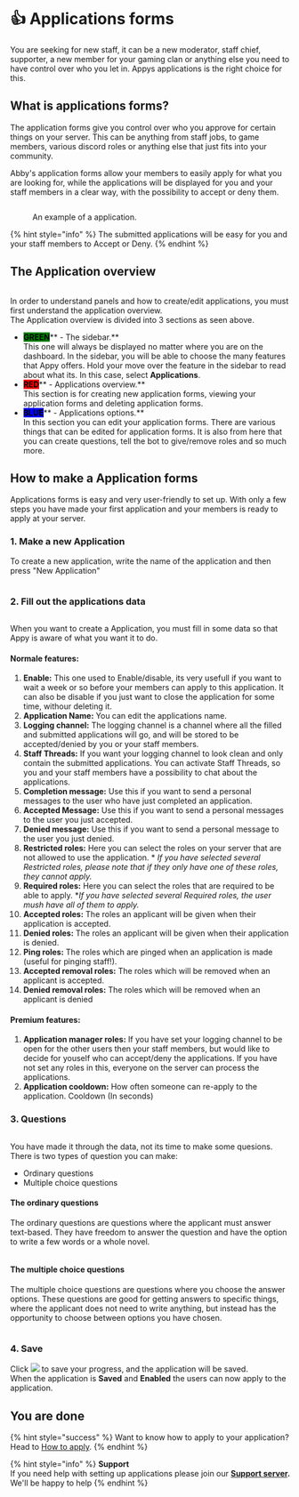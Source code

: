 # 👍 Applications forms

You are seeking for new staff, it can be a new moderator, staff chief, supporter, a new member for your gaming clan or anything else you need to have control over who you let in. Appys applications is the right choice for this.

## What is applications forms?

The application forms give you control over who you approve for certain things on your server. This can be anything from staff jobs, to game members, various discord roles or anything else that just fits into your community.

Abby's application forms allow your members to easily apply for what you are looking for, while the applications will be displayed for you and your staff members in a clear way, with the possibility to accept or deny them.

<figure><img src="../../.gitbook/assets/Application exampel.png" alt=""><figcaption><p>An example of a application.</p></figcaption></figure>

{% hint style="info" %}
The submitted applications will be easy for you and your staff members to Accept or Deny.&#x20;
{% endhint %}

## The Application overview



<figure><img src="../../.gitbook/assets/Applicaion Overview.png" alt=""><figcaption></figcaption></figure>

In order to understand panels and how to create/edit applications, you must first understand the application overview.\
The Application overview is divided into 3 sections as seen above.

* <mark style="background-color:green;">**GREEN**</mark>** - The sidebar.** \
  This one will always be displayed no matter where you are on the dashboard. In the sidebar, you will be able to choose the many features that Appy offers. Hold your move over the feature in the sidebar to read about what its. In this case, select **Applications**.&#x20;
* <mark style="background-color:red;">**RED**</mark>** - Applications overview.** \
  This section is for creating new application forms, viewing your application forms and deleting application forms.
* <mark style="background-color:blue;">**BLUE**</mark>** - Applications options.** \
  In this section you can edit your application forms. There are various things that can be edited for application forms. It is also from here that you can create questions, tell the bot to give/remove roles and so much more.

## How to make a Application forms

Applications forms is easy and very user-friendly to set up. With only a few steps you have made your first application and your members is ready to apply at your server.&#x20;

### 1. Make a new Application

To create a new application, write the name of the application and then press "New Application"&#x20;

<figure><img src="../../.gitbook/assets/New Application GIF.gif" alt=""><figcaption></figcaption></figure>

### 2. Fill out the applications data

<figure><img src="../../.gitbook/assets/Applications data.png" alt=""><figcaption></figcaption></figure>

When you want to create a Application, you must fill in some data so that Appy is aware of what you want it to do.

#### Normale features:

1. **Enable:** This one used to Enable/disable, its very usefull if you want to wait a week or so before your members can apply to this application. It can also be disable if you just want to close the application for some time, withour deleting it. &#x20;
2. **Application Name:** You can edit the applications name.
3. **Logging channel:** The logging channel is a channel where all the filled and submitted applications will go, and will be stored to be accepted/denied by you or your staff members.&#x20;
4. **Staff Threads:** If you want your logging channel to look clean and only contain the submitted applications. You can activate Staff Threads, so you and your staff members have a possibility to chat about the applications.&#x20;
5. **Completion message:** Use this if you want to send a personal messages to the user who have just completed an application.
6. **Accepted Message:** Use this if you want to send a personal messages to the user you just accepted.&#x20;
7. **Denied message:** Use this if you want to send a personal message to the user you just denied.
8. **Restricted roles:** Here you can select the roles on your server that are not allowed to use the application. \* _If you have selected several Restricted roles, please note that if they only have one of these roles, they cannot apply._
9. **Required roles:** Here you can select the roles that are required to be able to apply. \*_If you have selected several Required roles, the user mush have all of them to apply._&#x20;
10. **Accepted roles:** The roles an applicant will be given when their application is accepted.
11. **Denied roles:** The roles an applicant will be given when their application is denied.
12. **Ping roles:** The roles which are pinged when an application is made (useful for pinging staff!).
13. **Accepted removal roles:** The roles which will be removed when an applicant is accepted.
14. **Denied removal roles:** The roles which will be removed when an applicant is denied

#### Premium features:&#x20;

1. **Application manager roles:** If you have set your logging channel to be open for the other users then your staff members, but would like to decide for youself who can accept/deny the applications. If you have not set any roles in this, everyone on the server can process the applications.
2. **Application cooldown:** How often someone can re-apply to the application. Cooldown (In seconds)

### 3. Questions

<figure><img src="../../.gitbook/assets/Questions.png" alt=""><figcaption></figcaption></figure>

You have made it through the data, not its time to make some quesions. \
There is two types of question you can make:&#x20;

* Ordinary questions
* Multiple choice questions

#### The ordinary questions

The ordinary questions are questions where the applicant must answer text-based. They have freedom to answer the question and have the option to write a few words or a whole novel.

<figure><img src="../../.gitbook/assets/Open question.png" alt=""><figcaption></figcaption></figure>

#### The multiple choice questions

The multiple choice questions are questions where you choose the answer options. These questions are good for getting answers to specific things, where the applicant does not need to write anything, but instead has the opportunity to choose between options you have chosen.

<figure><img src="../../.gitbook/assets/Multi question.png" alt=""><figcaption></figcaption></figure>

### 4. Save

&#x20;Click ![](../../.gitbook/assets/Save) to save your progress, and the application will be saved. \
When the application is **Saved** and **Enabled** the users can now apply to the application.&#x20;

## You are done

{% hint style="success" %}
Want to know how to apply to your application? Head to [How to apply](how-to-apply.md).&#x20;
{% endhint %}

{% hint style="info" %}
**Support**\
If you need help with setting up applications please join our [**Support server**](https://discord.com/invite/bDmc55c6zY)**.** We'll be happy to help
{% endhint %}
